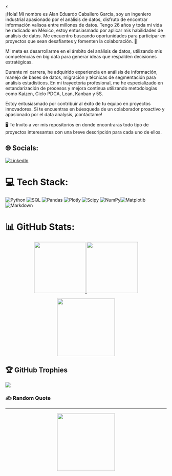 ⚡  
¡Hola! Mi nombre es Alan Eduardo Caballero García, soy un ingeniero industrial apasionado por el análisis de datos, disfruto de encontrar información valisoa entre millones de datos. Tengo 26 años y toda mi vida he radicado en México, estoy entusiasmado por aplicar mis habilidades de análisis de datos. Me encuentro buscando oportunidades para participar en proyectos que sean desafiantes y fomenten la colaboración. 🌟

Mi meta es desarrollarme en el ámbito del análisis de datos, utilizando mis competencias en big data para generar ideas que respalden decisiones estratégicas.

Durante mi carrera, he adquirido experiencia en análisis de información, manejo de bases de datos, migración y técnicas de segmentación para análisis estadísticos. En mi trayectoria profesional, me he especializado en estandarización de procesos y mejora continua utilizando metodologías como Kaizen, Ciclo PDCA, Lean, Kanban y 5S.

Estoy entusiasmado por contribuir al éxito de tu equipo en proyectos innovadores. Si te encuentras en búesqueda de un colaborador proactivo y apasionado por el data analysis, ¡contáctame! 

  🖥️ Te Invito a ver mis repositorios en donde encontraras todo tipo de proyectos interesantes con una breve descripción para cada uno de ellos.


## 🌐 Socials:
[![LinkedIn](https://img.shields.io/badge/LinkedIn-%230077B5.svg?logo=linkedin&logoColor=white)](https://www.linkedin.com/in/alan-eduardo-caballero-garcía)

# 💻 Tech Stack:
![Python](https://img.shields.io/badge/python-3670A0?style=for-the-badge&logo=python&logoColor=ffdd54) ![SQL](https://img.shields.io/badge/SQL-%2300f.svg?style=for-the-badge&logo=mysql&logoColor=white)
 ![Pandas](https://img.shields.io/badge/pandas-%23150458.svg?style=for-the-badge&logo=pandas&logoColor=white) ![Plotly](https://img.shields.io/badge/Plotly-%233F4F75.svg?style=for-the-badge&logo=plotly&logoColor=white) ![Scipy](https://img.shields.io/badge/SciPy-%230C55A5.svg?style=for-the-badge&logo=scipy&logoColor=%white) ![NumPy](https://img.shields.io/badge/numpy-%23013243.svg?style=for-the-badge&logo=numpy&logoColor=white)![Matplotib](https://img.shields.io/badge/Matplotib-%233F4F75.svg?style=for-the-badge&logo=plotly&logoColor=white)![Markdown](https://img.shields.io/badge/markdown-%23000000.svg?style=for-the-badge&logo=markdown&logoColor=white)

# 📊 GitHub Stats:

<p align="center">
<a href="#">
  <img height="160em" src="https://github-readme-stats.vercel.app/api/top-langs/?username=alan-caballero-g&theme=algolia&hide_progress=true"/>
 
  <img height="160em" src="https://github-readme-stats-eight-theta.vercel.app/api?username=alan-caballero-g&show_icons=true&theme=algolia&include_all_commits=true&count_private=true"/>
</a>
</p>

<p align="center">
<a href="#">
  <img height="180em" src="https://github-readme-streak-stats.herokuapp.com/?user=alan-caballero-g&theme=algolia&hide_border=false"/>
</a>
</p>


## 🏆 GitHub Trophies
![](https://github-profile-trophy.vercel.app/?username=alan-caballero-g&theme=radical&no-frame=false&no-bg=true&margin-w=4)

### ✍️ Random Quote
---
<p align="center">
  <a href="#">
  <img height="180em" src="https://quotes-github-readme.vercel.app/api?type=horizontal&theme=monokai"/>
</a>
</p>

 
